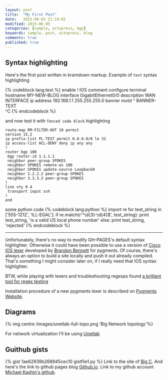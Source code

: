 ```yaml
---
layout: post
title:  "My First Post"
date:   2015-06-02 21:19:02
modified: 2015-06-05
categories: [sample, octopress, bgp]
keywords: sample, post, octopress, blog
comments: true
published: true
---
```



## Syntax highlighting
Here's the first post written in kramdown markup. Example of `text` syntax highlighting

{% codeblock lang:text %}
enable
! IOS comment
configure terminal
hostname MY-NEW-BLOG
interface GigabitEthernet0/0
 description WAN INTERFACE
 ip address 192.168.1.1 255.255.255.0
banner motd ^
 BANNER-TEXT  
^C
{% endcodeblock  %}

and now test it with `fenced code block` highlighting

~~~~
route-map RM-FILTER-OUT 10 permit
version 15.2
ip prefix-list PL-TEST permit 0.0.0.0/0 le 32
ip access-list ACL-DENY deny ip any any
!
router bgp 100
 bgp router-id 1.1.1.1
 neighbor peer-group SPOKES
 neighbor SPOKES remote-as 100
 neighbor SPOKES update-source Loopback0
 neighbor 2.2.2.2 peer-group SPOKES
 neighbor 3.3.3.3 peer-group SPOKES
!
line vty 0 4
 transport input ssh
!
end
~~~~

some python code
{% codeblock lang:python %}
import re
for test_string in ['555-1212', 'ILL-EGAL']:
    if re.match(r'^\d{3}-\d{4}$', test_string):
        print test_string, 'is a valid US local phone number'
    else:
        print test_string, 'rejected'
{% endcodeblock  %}
		
---

<!--more-->

Unfortunately, there's no way to modify GH-PAGES's default syntax highlighter. Otherwise it could have been possible 
to use a version of [Cisco IOS lexer][link-to-ios-lexer] developed by [Brandon Bennett][nemith-github-link] for pygments.
Of course, there's always an option to build a site locally and push it out already compiled. That's something I might consider later on, if I really need that IOS syntax highlighter.

BTW, while playing with lexers and troubleshooting regexps found [a brilliant tool for regex testing][regex-101-link]

Installation procedure of a new pygments lexer is described on [Pygments Website][pygments-new-lexer-link].

## Diagrams
{% img centre /images/unetlab-full-topo.png 'Big Network topology'%}


For network virtualization I'll be using [Unetlab][unetlab-link]

## Guithub gists
{% gist 1ae62939b268945cec10 gistfile1.py %}
Link to the site of [Big C][cisco-link]. And here's the link to github pages blog [Github.io][github-link]. Link to my github account [Michael Kashin's github][mkashin-github].

[cisco-link]:      http://cisco.com
[github-link]:   https://github.io/
[mkashin-github]: https://github.com/mkashin
[link-to-ios-lexer]: https://github.com/nemith/pygments-routerlexers
[nemith-github-link]: https://github.com/nemith
[pygments-new-lexer-link]: http://pygments.org/docs/lexerdevelopment/
[regex-101-link]: https://regex101.com/
[kramdown-link]: http://kramdown.gettalong.org/quickref.html
[hpstr-theme-link]: https://mmistakes.github.io/hpstr-jekyll-theme/
[unetlab-link]: http://www.unetlab.com/


